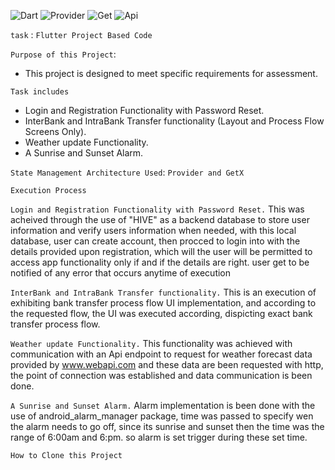 ![Dart](https://img.shields.io/badge/dart-FFF000?style=for-the-badge&logo=Dart&logoColor=0000FF)
![Provider](https://img.shields.io/badge/provider-999HI4?style=for-the-badge&logo=Provider%20compose&logoColor=ffdd54)
![Get](https://img.shields.io/badge/get-%23E34F26.svg?style=for-the-badge&logo=Get&logoColor=white)
![Api](https://img.shields.io/badge/api-EE36F26.svg?style=for-the-badge&logo=Api&logoColor=white)

`task` : `Flutter Project Based Code`

`Purpose of this Project`:
- This project is designed to meet specific requirements for assessment.

`Task includes`
- Login and Registration Functionality with Password Reset.
- InterBank and IntraBank Transfer functionality (Layout and Process Flow Screens Only).
- Weather update Functionality.
- A Sunrise and Sunset Alarm.

`State Management Architecture Used`: `Provider and GetX`

`Execution Process`

`Login and Registration Functionality with Password Reset.`
This was acheived through the use of "HIVE" as a backend database to store user information and verify users information when needed,
with this local database, user can create account, then procced to login into with the details provided upon registration,
which will the user will be permitted to access app functionality only if and if the details are right. user get to be notified of any error
that occurs anytime of execution

`InterBank and IntraBank Transfer functionality.`
This is an execution of exhibiting bank transfer process flow UI implementation, and according to the requested flow, the UI
was executed according, dispicting exact bank transfer process flow.

`Weather update Functionality.`
This functionality was achieved with communication with an Api endpoint to request for weather forecast data provided by www.webapi.com
and these data are been requested with http, the point of connection was established and data communication is been done.

`A Sunrise and Sunset Alarm.`
Alarm implementation is been done with the use of android_alarm_manager package, time was passed to specify wen the alarm needs
to go off, since its sunrise and sunset then the time was the range of 6:00am and 6:pm. so alarm is set trigger during these set time.

`How to Clone this Project`

## 
